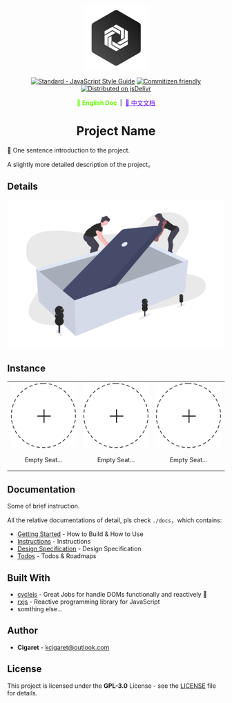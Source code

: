 <p align="center">
  <a href="#" target="_blank" rel="noopener noreferrer">
    <img width="150" src="./public/assets/thoughts-daily.jpg" alt="Thoughts Daily Logo"/>
  </a>
</p>

<p align="center">
  <a href="https://standardjs.com"><img src="https://img.shields.io/badge/code_style-standard-brightgreen.svg" alt="Standard - JavaScript Style Guide"></a>
  <a href="http://commitizen.github.io/cz-cli/"><img src="https://img.shields.io/badge/commitizen-friendly-brightgreen.svg" alt="Commitizen friendly"></a>
  <a href="https://www.jsdelivr.com/package/gh/we-mobius/mobius-ui"><img src="https://data.jsdelivr.com/v1/package/gh/we-mobius/mobius-ui/badge" alt="Distributed on jsDelivr"></a>
</p>

<p align="center">
  <span style="font-weight: bold; color: hsla(96, 100%, 50%, 100%);">📜 English Doc </span>
  &nbsp;|&nbsp;
  <a href="./docs/readme_zh.md" style="color: hsla(264, 100%, 50%, 100%);">📜 中文文档</a>
</p>

<h1 align="center">Project Name</h1>

🎨 One sentence introduction to the project.

A slightly more detailed description of the project。

## Details

![details of product](./public/assets/details.png)

## Instance

<table>
  <tbody>
    <tr>
      <td align="center" valign="middle">
        <a href="#Instance" target="_blank">
          <img width='1000px' src="./public/assets/empty-seat.png"/>
        </a>
        <p style="width: 100%; text-align: center;">Empty Seat...</p>
      </td>
      <td align="center" valign="middle">
        <a href="#Instance" target="_blank">
          <img width="1000px" src="./public/assets/empty-seat.png"/>
        </a>
        <p style="width: 100%; text-align: center;">Empty Seat...</p>
      </td>
      <td align="center" valign="middle">
        <a href="#Instance" target="_blank">
          <img width="1000px" src="./public/assets/empty-seat.png"/>
        </a>
        <p style="width: 100%; text-align: center;">Empty Seat...</p>
      </td>
    </tr>
  </tbody>
</table>

## Documentation

Some of brief instruction.

All the relative documentations of detail, pls check `./docs`，which contains:

- [Getting Started](./docs/getting_started.md) - How to Build & How to Use
- [Instructions](./docs/instructions.md) - Instructions
- [Design Specification](./docs/design_specification.md) - Design Specification
- [Todos](./docs/todos.md) - Todos & Roadmaps

## Built With

- [cyclejs](https://github.com/cyclejs/cyclejs) - Great Jobs for handle DOMs functionally and reactively 🤞
- [rxjs](https://github.com/ReactiveX/rxjs) - Reactive programming library for JavaScript
- somthing else...

## Author

- **Cigaret** - kcigaret@outlook.com

## License

This project is licensed under the **GPL-3.0** License - see the [LICENSE](LICENSE) file for details.
